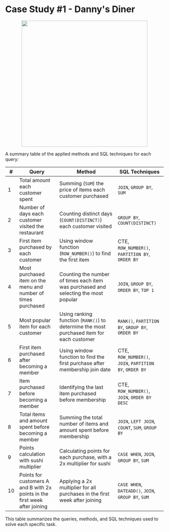 # Case Study #1 - Danny's Diner
<p align="center">
<img src="https://github.com/qanhnn12/8-Week-SQL-Challenge/blob/main/IMG/2.png" align="center" width="400" height="400" >

A summary table of the applied methods and SQL techniques for each query:

| **#** | **Query**                                                         | **Method**                                                     | **SQL Techniques**                                                                                  |
|-------|--------------------------------------------------------------------|----------------------------------------------------------------|------------------------------------------------------------------------------------------------------|
| 1     | Total amount each customer spent                                   | Summing (`SUM`) the price of items each customer purchased      | `JOIN`, `GROUP BY`, `SUM`                                                                            |
| 2     | Number of days each customer visited the restaurant                | Counting distinct days (`COUNT(DISTINCT)`) each customer visited | `GROUP BY`, `COUNT(DISTINCT)`                                                                        |
| 3     | First item purchased by each customer                              | Using window function (`ROW_NUMBER()`) to find the first item   | CTE, `ROW_NUMBER()`, `PARTITION BY`, `ORDER BY`                                                      |
| 4     | Most purchased item on the menu and number of times purchased      | Counting the number of times each item was purchased and selecting the most popular | `JOIN`, `GROUP BY`, `ORDER BY`, `TOP 1`                                                              |
| 5     | Most popular item for each customer                                | Using ranking function (`RANK()`) to determine the most purchased item for each customer | `RANK()`, `PARTITION BY`, `GROUP BY`, `ORDER BY`                                                     |
| 6     | First item purchased after becoming a member                       | Using window function to find the first purchase after membership join date | CTE, `ROW_NUMBER()`, `JOIN`, `PARTITION BY`, `ORDER BY`                                              |
| 7     | Item purchased before becoming a member                            | Identifying the last item purchased before membership           | CTE, `ROW_NUMBER()`, `JOIN`, `ORDER BY DESC`                                                         |
| 8     | Total items and amount spent before becoming a member              | Summing the total number of items and amount spent before membership | `JOIN`, `LEFT JOIN`, `COUNT`, `SUM`, `GROUP BY`                                                      |
| 9     | Points calculation with sushi multiplier                           | Calculating points for each purchase, with a 2x multiplier for sushi | `CASE WHEN`, `JOIN`, `GROUP BY`, `SUM`                                                               |
| 10    | Points for customers A and B with 2x points in the first week after joining | Applying a 2x multiplier for all purchases in the first week after joining | `CASE WHEN`, `DATEADD()`, `JOIN`, `GROUP BY`, `SUM`                                                  |

This table summarizes the queries, methods, and SQL techniques used to solve each specific task.
